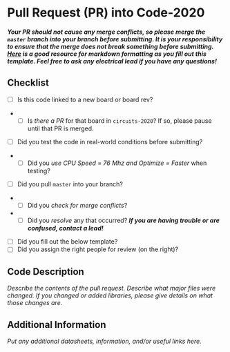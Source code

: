 # Pull Request (PR) into Code-2020

***Your PR should not cause any merge conflicts, so please merge the `master` branch into your branch before submitting. It is your responsibility to ensure that the merge does not break something before submitting. [Here](https://guides.github.com/features/mastering-markdown/) is a good resource for markdown formatting as you fill out this template. Feel free to ask any electrical lead if you have any questions!***

## Checklist
- [ ] Is this code linked to a new board or board rev?
- - [ ] Is *there a PR* for that board in `circuits-2020`? If so, please pause until that PR is merged.
- [ ] Did you test the code in real-world conditions before submitting?
- - [ ] Did you *use CPU Speed = 76 Mhz and Optimize = Faster* when testing?
- [ ] Did you pull `master` into your branch?
- - [ ] Did you *check for merge conflicts*?
- - [ ] Did you *resolve* any that occurred? ***If you are having trouble or are confused, contact a lead!***
- [ ] Did you fill out the below template?
- [ ] Did you assign the right people for review (on the right)?

## Code Description
*Describe the contents of the pull request. Describe what major files were changed. If you changed or added libraries, please give details on what those changes are.*

## Additional Information
*Put any additional datasheets, information, and/or useful links here.*
